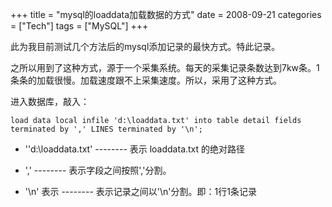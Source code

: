 +++
title = "mysql的loaddata加载数据的方式"
date = 2008-09-21
categories = ["Tech"]
tags = ["MySQL"]
+++

此为我目前测试几个方法后的mysql添加记录的最快方式。特此记录。

之所以用到了这种方式，源于一个采集系统。每天的采集记录条数达到7kw条。1条条的加载很慢。加载速度跟不上采集速度。所以，采用了这种方式。

进入数据库，敲入：

    load data local infile 'd:\loaddata.txt' into table detail fields terminated by ',' LINES terminated by '\n';


- ''d:\loaddata.txt'  -------- 表示 loaddata.txt 的绝对路径

- ','                         -------- 表示字段之间按照','分割。

- '\n' 表示                -------- 表示记录之间以'\n'分割。即：1行1条记录

